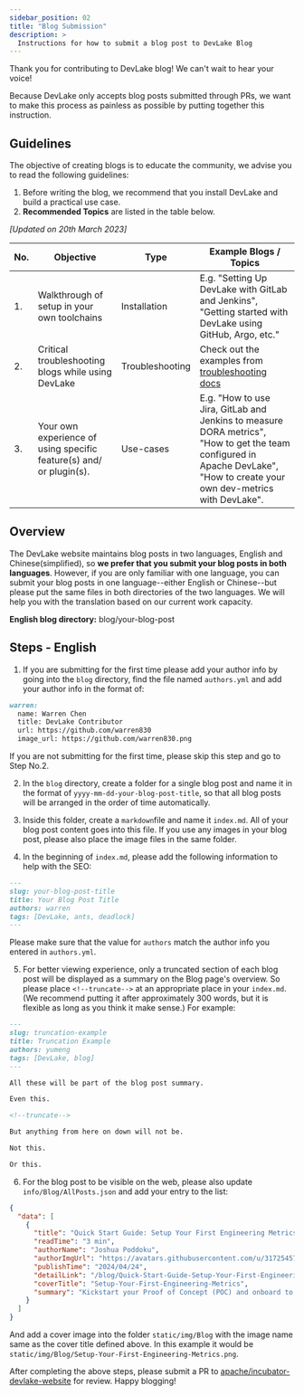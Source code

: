 ```yaml
---
sidebar_position: 02
title: "Blog Submission"
description: >
  Instructions for how to submit a blog post to DevLake Blog
---
```


Thank you for contributing to DevLake blog! We can't wait to hear your voice! 

Because DevLake only accepts blog posts submitted through PRs, we want to make this process as painless as possible by putting together this instruction.

## Guidelines

The objective of creating blogs is to educate the community, we advise you to read the following guidelines:

1. Before writing the blog, we recommend that you install DevLake and build a practical use case.
2. **Recommended Topics** are listed in the table below.

 _[Updated on 20th March 2023]_
 
| No.| Objective | Type | Example Blogs / Topics | 
|---| ------ | --------------| ------------ |
| 1.| Walkthrough of setup in your own toolchains | Installation | E.g. "Setting Up DevLake with GitLab and Jenkins", "Getting started with DevLake using GitHub, Argo, etc." |
| 2.| Critical troubleshooting blogs while using DevLake | Troubleshooting | Check out the examples from [troubleshooting docs](https://devlake.apache.org/docs/Troubleshooting/) |
| 3.| Your own experience of using specific feature(s) and/ or plugin(s). | Use-cases | E.g. "How to use Jira, GitLab and Jenkins to measure DORA metrics", "How to get the team configured in Apache DevLake", "How to create your own dev-metrics with DevLake". | 



## Overview

The DevLake website maintains blog posts in two languages, English and Chinese(simplified), so **we prefer that you submit your blog posts in both languages**. However, if you are only familiar with one language, you can submit your blog posts in one language--either English or Chinese--but please put the same files in both directories of the two languages. We will help you with the translation based on our current work capacity. 

**English blog directory:** blog/your-blog-post


## Steps - English
1. If you are submitting for the first time please add your author info by going into the `blog` directory, find the file named `authors.yml` and add your author info in the format of:

```markdown
warren:
  name: Warren Chen
  title: DevLake Contributor
  url: https://github.com/warren830
  image_url: https://github.com/warren830.png
```
If you are not submitting for the first time, please skip this step and go to Step No.2.

2. In the `blog` directory, create a folder for a single blog post and name it in the format of `yyyy-mm-dd-your-blog-post-title`, so that all blog posts will be arranged in the order of time automatically.

3. Inside this folder, create a `markdown`file and name it `index.md`. All of your blog post content goes into this file. If you use any images in your blog post, please also place the image files in the same folder.

4. In the beginning of `index.md`, please add the following information to help with the SEO:

```markdown
---
slug: your-blog-post-title
title: Your Blog Post Title
authors: warren
tags: [DevLake, ants, deadlock]
---
```
Please make sure that the value for `authors` match the author info you entered in `authors.yml`.

5. For better viewing experience, only a truncated section of each blog post will be displayed as a summary on the Blog page's overview. So please place `<!--truncate-->` at an appropriate place in your `index.md`. (We recommend putting it after approximately 300 words, but it is flexible as long as you think it make sense.) For example:

```markdown
---
slug: truncation-example
title: Truncation Example
authors: yumeng
tags: [DevLake, blog]
---

All these will be part of the blog post summary.

Even this.

<!--truncate-->

But anything from here on down will not be.

Not this.

Or this.
```

6. For the blog post to be visible on the web, please also update `info/Blog/AllPosts.json` and add your entry to the list:

```json
{
  "data": [
    {
      "title": "Quick Start Guide: Setup Your First Engineering Metrics Dashboard in 5 Minutes",
      "readTime": "3 min",
      "authorName": "Joshua Poddoku",
      "authorImgUrl": "https://avatars.githubusercontent.com/u/31725457?v=4",
      "publishTime": "2024/04/24",
      "detailLink": "/blog/Quick-Start-Guide-Setup-Your-First-Engineering-Metrics-Dashboard-in-5-Minutes",
      "coverTitle": "Setup-Your-First-Engineering-Metrics",
      "summary": "Kickstart your Proof of Concept (POC) and onboard to DevLake within minutes! Easily integrate your favorite tools such as GitHub, GitLab, BitBucket, and Azure DevOps. Just follow our streamlined 3-step tutorial to quickly set up your first engineering metrics dashboard"
    }
  ]
}
```

And add a cover image into the folder `static/img/Blog` with the image name same as the cover title defined above. In this example it would be `static/img/Blog/Setup-Your-First-Engineering-Metrics.png`.

After completing the above steps, please submit a PR to [apache/incubator-devlake-website](https://github.com/apache/incubator-devlake-website) for review. Happy blogging!
